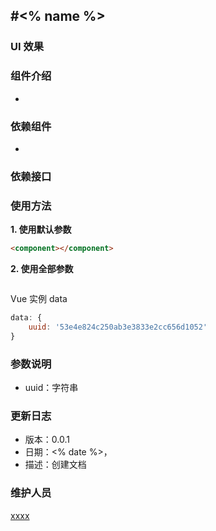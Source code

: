 #<% name %>
----------------------

### UI 效果


### 组件介绍
*

### 依赖组件
*

### 依赖接口


### 使用方法
**1. 使用默认参数**

```html
<component></component>
```

**2. 使用全部参数**

```html

```

Vue 实例 data

```javascript
data: {
    uuid: '53e4e824c250ab3e3833e2cc656d1052'
}
```

### 参数说明
* uuid：字符串

### 更新日志
* 版本：0.0.1
* 日期：<% date %>，
* 描述：创建文档

### 维护人员
 [xxxx](xxxx)

